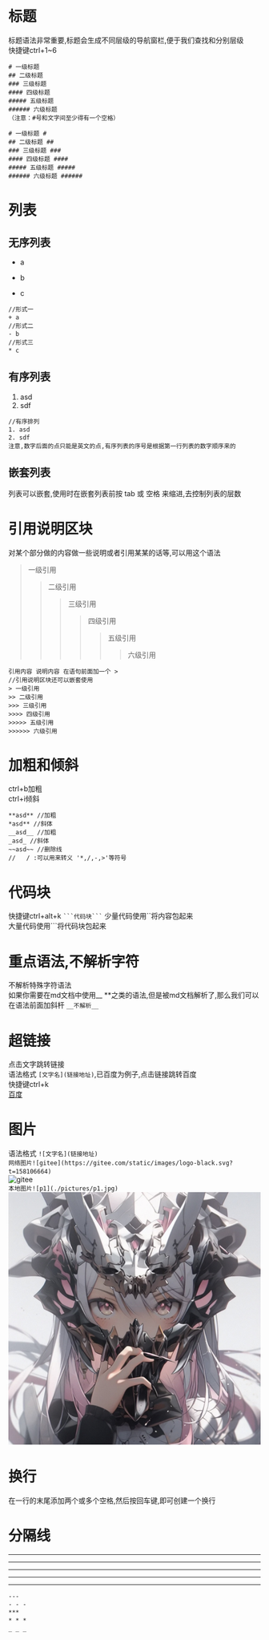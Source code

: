 # 标题
标题语法非常重要,标题会生成不同层级的导航窗栏,便于我们查找和分别层级  
快捷键ctrl+1~6
```
# 一级标题
## 二级标题
### 三级标题
#### 四级标题
##### 五级标题
###### 六级标题
（注意：#号和文字间至少得有一个空格）
```
```
# 一级标题 #
## 二级标题 ##
### 三级标题 ###
#### 四级标题 ####
##### 五级标题 #####
###### 六级标题 ######
```


# 列表
## 无序列表
+ a
- b
* c
```
//形式一
+ a
//形式二
- b
//形式三
* c
```
## 有序列表
1. asd
2. sdf
```
//有序排列
1. asd
2. sdf
注意,数字后面的点只能是英文的点,有序列表的序号是根据第一行列表的数字顺序来的
```
## 嵌套列表
列表可以嵌套,使用时在嵌套列表前按 tab 或 空格 来缩进,去控制列表的层数


# 引用说明区块
对某个部分做的内容做一些说明或者引用某某的话等,可以用这个语法
> 一级引用
>> 二级引用
>>> 三级引用
>>>> 四级引用
>>>>> 五级引用
>>>>>> 六级引用
```
引用内容 说明内容 在语句前面加一个 >
//引用说明区块还可以嵌套使用
> 一级引用
>> 二级引用
>>> 三级引用
>>>> 四级引用
>>>>> 五级引用
>>>>>> 六级引用
```


# 加粗和倾斜
ctrl+b加粗  
ctrl+i倾斜
```
**asd** //加粗
*asd** //斜体
__asd__ //加粗
_asd_ //斜体
~~asd~~ //删除线
//   / :可以用来转义 '*,/,-,>'等符号
```


# 代码块
快捷键ctrl+alt+k
`` ```代码块``` ``
少量代码使用``将内容包起来  
大量代码使用```将代码块包起来



# 重点语法,不解析字符
不解析特殊字符语法  
如果你需要在md文档中使用__ **之类的语法,但是被md文档解析了,那么我们可以在语法前面加斜杆
``__不解析__``



# 超链接
点击文字跳转链接  
语法格式 ``[文字名](链接地址)``,已百度为例子,点击链接跳转百度   
快捷键ctrl+k  
[百度](https://www.baidu.com/)


# 图片
语法格式 ``![文字名](链接地址)``  
``网络图片![gitee](https://gitee.com/static/images/logo-black.svg?t=158106664)``  
![gitee](https://gitee.com/static/images/logo-black.svg?t=158106664)  
``本地图片![p1](./pictures/p1.jpg) ``  
![p1](./pictures/p1.jpg)  

# 换行
在一行的末尾添加两个或多个空格,然后按回车键,即可创建一个换行


# 分隔线
---
- - - 
***
* * *
_ _ _
```
---
- - - 
***
* * *
_ _ _
```